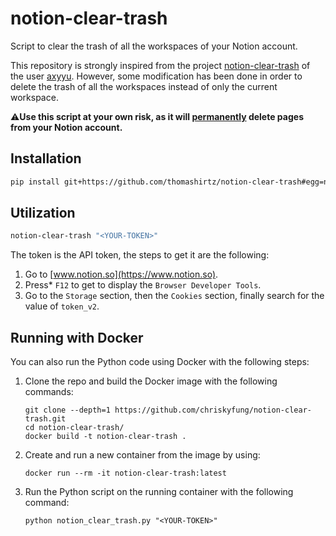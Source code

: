 # notion-clear-trash

Script to clear the trash of all the workspaces of your Notion account.

This repository is strongly inspired from the project [notion-clear-trash](https://github.com/axyyu/notion-clear-trash) of the user [axyyu](https://github.com/axyyu). However, some modification has been done in order to delete the trash of all the workspaces instead of only the current workspace.

⚠️**Use this script at your own risk, as it will <u>permanently</u> delete pages from your Notion account.**

## Installation

```sh
pip install git+https://github.com/thomashirtz/notion-clear-trash#egg=notion-clear-trash
```

## Utilization

```sh
notion-clear-trash "<YOUR-TOKEN>"
```

The token is the API token, the steps to get it are the following:

 1. Go to [www.notion.so](https://www.notion.so).
 2. Press* `F12` to get to display the `Browser Developer Tools`.
 3. Go to the `Storage` section, then the `Cookies` section, finally search for the value of `token_v2`.


## Running with Docker

You can also run the Python code using Docker with the following steps:

1. Clone the repo and build the Docker image with the following commands:

    ```shell
    git clone --depth=1 https://github.com/chriskyfung/notion-clear-trash.git
    cd notion-clear-trash/
    docker build -t notion-clear-trash .
    ```

2. Create and run a new container from the image by using:

    ```shell
    docker run --rm -it notion-clear-trash:latest
    ```

3. Run the Python script on the running container with the following command:

    ```shell
    python notion_clear_trash.py "<YOUR-TOKEN>"
    ```
